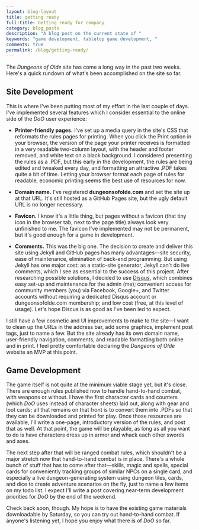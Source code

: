 ```yaml
---
layout: blog-layout
title: getting ready
full-title: Getting ready for company
category: blog_posts
description: "A blog post on the current state of "
keywords: "game development, tabletop game development, "
comments: true
permalink: /blog/getting-ready/
---
```


The _Dungeons of Olde_ site has come a long way in the past two weeks. Here's a quick rundown of what's been accomplished on the site so far.

## Site Development
This is where I've been putting most of my effort in the last couple of days. I've implemented several features which I consider essential to the online side of the _DoO_ user experience:

- **Printer-friendly pages.** I've set up a media query in the site's CSS that reformats the rules pages for printing. When you click the Print option in your browser, the version of the page your printer receives is formatted in a very readable two-column layout, with the header and footer removed, and white text on a black background. I considered presenting the rules as a .PDF, but this early in the development, the rules are being edited and tweaked every day, and formatting an attractive .PDF takes quite a bit of time. Letting your browser format each page of rules for readable, economic printing seems the best use of resources for now.

- **Domain name.** I've registered **dungeonsofolde.com** and set the site up at that URL. It's still hosted as a GitHub Pages site, but the ugly default URL is no longer necessary.

- **Favicon.** I know it's a little thing, but pages without a favicon (that tiny icon in the browser tab, next to the page title) always look very unfinished to me. The favicon I've implemented may not be permanent, but it's good enough for a game in development.

- **Comments.** This was the big one. The decision to create and deliver this site using Jekyll and GitHub pages has many advantages&mdash;site security, ease of maintenance, elimination of back-end programming. But using Jekyll has one major cost: as a static-site generator, Jekyll can't do live comments, which I see as essential to the success of this project. After researching possible solutions, I decided to use <a href="https://disqus.com/" target="_blank">Disqus</a>, which combines easy set-up and maintenance for the admin (me); convenient access for community members (you) via Facebook, Google+, and Twitter accounts without requiring a dedicated Disqus account or dungeonsofolde.com membership; and low cost (free, at this level of usage). Let's hope Discus is as good as I've been led to expect.

I still have a few cosmetic and UI improvements to make to the site&mdash;I want to clean up the URLs in the address bar, add some graphics, implement post tags, just to name a few. But the site already has its own domain name, user-friendly navigation, comments, and readable formatting both online and in print. I feel pretty comfortable declaring the _Dungeons of Olde_ website an MVP at this point.

## Game Development
The game itself is not quite at the minimum viable stage yet, but it's close. There are enough rules published now to handle hand-to-hand combat, with weapons or without. I have the first character cards and counters (which _DoO_ uses instead of character sheets) laid out, along with gear and loot cards; all that remains on that front is to convert them into .PDFs so that they can be downloaded and printed for play. Once those resources are available, I'll write a one-page, introductory version of the rules, and post that as well. At that point, the game will be playable, as long as all you want to do is have characters dress up in armor and whack each other swords and axes.

The next step after that will be ranged combat rules, which shouldn't be a major stretch now that hand-to-hand combat is in place. There's a whole bunch of stuff that has to come after that&mdash;skills, magic and spells, special cards for conveniently tracking groups of similar NPCs on a single card, and especially a live dungeon-generating system using dungeon tiles, cards, and dice to create adventure scenarios on the fly, just to name a few items on my todo list. I expect I'll write a post covering near-term development priorities for _DoO_ by the end of the weekend.

Check back soon, though. My hope is to have the existing game materials downloadable by Saturday, so you can try out hand-to-hand combat. If anyone's listening yet, I hope you enjoy what there is of _DoO_ so far.